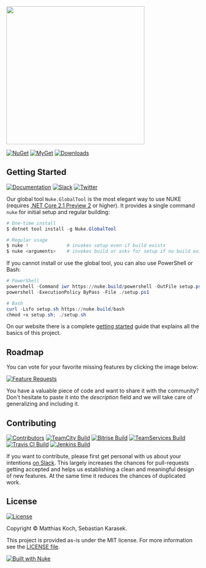 <img src="https://github.com/nuke-build/presentation/raw/master/images/logo2.png" width="360" />

[![NuGet](https://img.shields.io/nuget/v/Nuke.Common.svg?label=nuget&colorB=0A7BBB&style=flat-square&logo=data%3Aimage%2Fpng%3Bbase64%2CiVBORw0KGgoAAAANSUhEUgAAADIAAAAyCAYAAAAeP4ixAAABfWlDQ1BJQ0MgUHJvZmlsZQAAKM%2BlkLFLw0AYxV9bi1IrBRVxcMhQHKQFqYuj1qEgpZRawapLkyatkLQhSRFxdHDt0EXFxSr%2BB7qJ%2F4AgCOokiM4OCiJIie%2BaQkF0EL9w9%2F14d%2B9y9wB%2FQ1cMu28aMKqOlUslpZXCqtT%2FCD%2FGMIwQgkXFNuez2TR%2Brfdb%2BES%2FiYuz8LcaLKm2AvgGyLOKaTnkOXJm0zEFN8ijSqVYIh%2BTYxYvSL4Wuuzxs%2BCyxx%2BCrXxugW8Lk6WyxzHBssfiLZJSsQyyTo4ael3p3ke8JKxWl5fYJzrDRg4pJCFBRh0b0OEgzl5lZj%2F7Eh1fBjV6FM4mtmDRUUaF3hjVOk9V2TXqKj%2BdO1gi%2B%2B%2BZ2tpMwvtDeBEIPrnu2xTQfwC0d13388h12y0gcA9cNnv%2BWpNxvlBv9LToIRDZAc4uepp8Apwz4%2FEHs2gVO1KAw69pwOspMFQARph1aO2%2F617e3XW07oD8NpC%2BAvb2gUnuj6x%2FAbvNdIz349ECAAAACXBIWXMAAB2HAAAdhwGP5fFlAAAAGXRFWHRTb2Z0d2FyZQBwYWludC5uZXQgNC4wLjEwrQoKwAAABeBJREFUaEPdmV1oHFUUx5ukTWo%2FYkuVmtaXFqVoK8UHwVo%2FEBURlFJ88U3FUmmriCgiiFSkiuKDggo%2B6ENRqraCWvwA7Ye0IMVGTHHbajQEI2matrKb3Wzm487M%2Bjszxy2bbpKZ3dnu1j8Mc%2BfOuf9zzr3nnrn3zqz%2FLQ4ePDi7VCp16OOlB4xf7Dj%2Bq8Z4fcaYXx3ff5O6q%2FT1pYGsZa3wff%2BI7wc%2BxocIgoAq%2Fxj3FSrW2sDmTuP7b2OwiVw4D%2Bo8rh0U56p466JQCJbS84ci0y%2BE5%2FkHxsfHe1S8dUGPL%2BM6onZfAI%2BQKxaLV6t46wJbF%2BDIp1xBZPp5SB1ht5Pi5Sre2rBtcx%2FhNRSZfx7UDZPB7qbYpqKtjd7e3jl0%2FjrHdb%2FDeDKvz0D4h3HiHpyYo2KXBqTXM5lM5%2Bjo6ALKcnUmHQnk5WM6j07pzufzVxaDYDnlpNeysbGxJdwXDg0NXQbfxfs4o2yRjB7KdzCSB8h0IzKq1CcGHGRKT6JiwHXdva7nPcX9Jl417hMA%2BWzm10aUf4Pis2JE2oCTxOkPGuPvorxWVacHdHTSc8%2Bi5AwK0vdgElDhc51gdG7hMZ3kA9Ecx%2FEew4liqOUigrAdyE%2B4t1KszxkhoFeebIYT%2F0FCDRvWq0m1gUl9J0SnlDMEz77rep87jvMww%2F%2BA7YYh1yvhoCKpg7A%2Bms%2BXrlCzkmFwsDTXcb09GFmeE5TPFW17A0Z38djO1SZ7Gp5lDfcR95qy10yAewLuTWpaMkgahGBQucpOUGxXkQpQP08cD4UbAPR%2FgTNLVF080K7dstwtNPYimpBoJ0TdKlIV4%2BNBDxM0p01SBXn5FOF8o6qKh%2F7%2B%2Fi7XmPeVQ9Ih3yrvGYozZg8Ufh%2B1ShfY4NvGPEixakRUxTBhwgjsiyhCEgdHntDX02LCchsWXtjwPLf460EMn288ry9qHvUGeJnibBWpCt63EVrHwkYNAF%2F8t%2Fr7gy5VNzPOng0WYtCf2j4EIXOIheG0m66CMXdJGGqT1AH3e1zxHUF4ISNQ4QhrBo%2BJ8jTFqivUQpSCT0bSjUEqjggkvnDoDbLHavlAIdfN1WMZcy%2Fx%2BzPlhq7DoE%2FHEYEYC%2F4m1Pbj1F48%2B5HqhqTcyUBveo40Ey3jCJxydpYlkfxGKH7NqO4lO2aoP0e9pWJToiUcET7S5%2BvydeaxnMYpt43mctfg2DYc%2B4lwnXK91lRH4JLrS93CTrkn5127HQTXsl77DN1VV9JNdYRk8AujsIZirM1RLpdbjO4DUetKNM0ReCz2LluUNjbkRAb9I0pTRtMcgSPzFz2stLFB03bPC17AjohI0TRHLMd5TSkTw3WD25n8WaUK0TRHTBBsUMrEkHlFBvtDqUIkdoQ2C4zxjkfNa4cbBOuUMjHIYKsYkRNKFYLOfSepI7IfmfI%2FSlywNd6olImBwauxoWJE%2BA69xC3%2BfgThuRDtClvXAcsydcwR9zY%2BknmlCsGce4Rb%2FPNhESZtPoczda1mMeT4yMjIfKWNDZq227Yru8EyCLMxEsDNKhIfeqZ1RnlqAv0wIaeUFOPvs0HOslZODisc%2BaFYnH5jVxVy3M9Gan89QyIj6vlBX6HgrFHaGUGTbqKh4gCDOjn8eJHitFvtKWFZcuYbFCK62iDOGI9tcjFYzuOUI8O7ttOnTy%2FFYDkULB9DCbBhGJpVKpocmUypk0n3ASQVxLWApfswa%2Fittm1fl81mF1HVIaeUcj7A%2Bn2lbcwGZA6jq2LByHOBdc7jalLtkEUcZO%2Bm4QwcfCODk%2FT4t9w%2FZh5%2BQvkrWVgyByZUrAzeZenIbRTT%2BZMlv9Zs1%2F1QDIlUNB44kSfMNg%2Bm%2FfdKQsAx%2FisoGMGhhh35wG8xOgMsUR7avXt34%2F4p%2FlMo3CAZBIX7CIkh7nWNEp0SGs%2F9d%2BbInqLlbpUzZFXXWKC%2Fgyy0jF5biwF3MFE34twm6jcnuRzPe5TJfz9rsvXwXJ8rlRZTX9%2FfqXqwfft2%2BVfSUeOV0PBZs%2F4F1CRqhBU78vgAAAAASUVORK5CYII%3D)](https://www.nuget.org/packages/Nuke.Common/)
[![MyGet](https://img.shields.io/myget/nukebuild/vpre/Nuke.Common.svg?label=myget&style=flat-square&logo=data%3Aimage%2Fpng%3Bbase64%2CiVBORw0KGgoAAAANSUhEUgAAADIAAAAyCAYAAAAeP4ixAAABfWlDQ1BJQ0MgUHJvZmlsZQAAKM%2BlkLFLw0AYxV9bi1IrBRVxcMhQHKQFqYuj1qEgpZRawapLkyatkLQhSRFxdHDt0EXFxSr%2BB7qJ%2F4AgCOokiM4OCiJIie%2BaQkF0EL9w9%2F14d%2B9y9wB%2FQ1cMu28aMKqOlUslpZXCqtT%2FCD%2FGMIwQgkXFNuez2TR%2Brfdb%2BES%2FiYuz8LcaLKm2AvgGyLOKaTnkOXJm0zEFN8ijSqVYIh%2BTYxYvSL4Wuuzxs%2BCyxx%2BCrXxugW8Lk6WyxzHBssfiLZJSsQyyTo4ael3p3ke8JKxWl5fYJzrDRg4pJCFBRh0b0OEgzl5lZj%2F7Eh1fBjV6FM4mtmDRUUaF3hjVOk9V2TXqKj%2BdO1gi%2B%2B%2BZ2tpMwvtDeBEIPrnu2xTQfwC0d13388h12y0gcA9cNnv%2BWpNxvlBv9LToIRDZAc4uepp8Apwz4%2FEHs2gVO1KAw69pwOspMFQARph1aO2%2F617e3XW07oD8NpC%2BAvb2gUnuj6x%2FAbvNdIz349ECAAAACXBIWXMAAB2HAAAdhwGP5fFlAAAAGXRFWHRTb2Z0d2FyZQBwYWludC5uZXQgNC4wLjEwrQoKwAAABeBJREFUaEPdmV1oHFUUx5ukTWo%2FYkuVmtaXFqVoK8UHwVo%2FEBURlFJ88U3FUmmriCgiiFSkiuKDggo%2B6ENRqraCWvwA7Ye0IMVGTHHbajQEI2matrKb3Wzm487M%2Bjszxy2bbpKZ3dnu1j8Mc%2BfOuf9zzr3nnrn3zqz%2FLQ4ePDi7VCp16OOlB4xf7Dj%2Bq8Z4fcaYXx3ff5O6q%2FT1pYGsZa3wff%2BI7wc%2BxocIgoAq%2Fxj3FSrW2sDmTuP7b2OwiVw4D%2Bo8rh0U56p466JQCJbS84ci0y%2BE5%2FkHxsfHe1S8dUGPL%2BM6onZfAI%2BQKxaLV6t46wJbF%2BDIp1xBZPp5SB1ht5Pi5Sre2rBtcx%2FhNRSZfx7UDZPB7qbYpqKtjd7e3jl0%2FjrHdb%2FDeDKvz0D4h3HiHpyYo2KXBqTXM5lM5%2Bjo6ALKcnUmHQnk5WM6j07pzufzVxaDYDnlpNeysbGxJdwXDg0NXQbfxfs4o2yRjB7KdzCSB8h0IzKq1CcGHGRKT6JiwHXdva7nPcX9Jl417hMA%2BWzm10aUf4Pis2JE2oCTxOkPGuPvorxWVacHdHTSc8%2Bi5AwK0vdgElDhc51gdG7hMZ3kA9Ecx%2FEew4liqOUigrAdyE%2B4t1KszxkhoFeebIYT%2F0FCDRvWq0m1gUl9J0SnlDMEz77rep87jvMww%2F%2BA7YYh1yvhoCKpg7A%2Bms%2BXrlCzkmFwsDTXcb09GFmeE5TPFW17A0Z38djO1SZ7Gp5lDfcR95qy10yAewLuTWpaMkgahGBQucpOUGxXkQpQP08cD4UbAPR%2FgTNLVF080K7dstwtNPYimpBoJ0TdKlIV4%2BNBDxM0p01SBXn5FOF8o6qKh%2F7%2B%2Fi7XmPeVQ9Ih3yrvGYozZg8Ufh%2B1ShfY4NvGPEixakRUxTBhwgjsiyhCEgdHntDX02LCchsWXtjwPLf460EMn288ry9qHvUGeJnibBWpCt63EVrHwkYNAF%2F8t%2Fr7gy5VNzPOng0WYtCf2j4EIXOIheG0m66CMXdJGGqT1AH3e1zxHUF4ISNQ4QhrBo%2BJ8jTFqivUQpSCT0bSjUEqjggkvnDoDbLHavlAIdfN1WMZcy%2Fx%2BzPlhq7DoE%2FHEYEYC%2F4m1Pbj1F48%2B5HqhqTcyUBveo40Ey3jCJxydpYlkfxGKH7NqO4lO2aoP0e9pWJToiUcET7S5%2BvydeaxnMYpt43mctfg2DYc%2B4lwnXK91lRH4JLrS93CTrkn5127HQTXsl77DN1VV9JNdYRk8AujsIZirM1RLpdbjO4DUetKNM0ReCz2LluUNjbkRAb9I0pTRtMcgSPzFz2stLFB03bPC17AjohI0TRHLMd5TSkTw3WD25n8WaUK0TRHTBBsUMrEkHlFBvtDqUIkdoQ2C4zxjkfNa4cbBOuUMjHIYKsYkRNKFYLOfSepI7IfmfI%2FSlywNd6olImBwauxoWJE%2BA69xC3%2BfgThuRDtClvXAcsydcwR9zY%2BknmlCsGce4Rb%2FPNhESZtPoczda1mMeT4yMjIfKWNDZq227Yru8EyCLMxEsDNKhIfeqZ1RnlqAv0wIaeUFOPvs0HOslZODisc%2BaFYnH5jVxVy3M9Gan89QyIj6vlBX6HgrFHaGUGTbqKh4gCDOjn8eJHitFvtKWFZcuYbFCK62iDOGI9tcjFYzuOUI8O7ttOnTy%2FFYDkULB9DCbBhGJpVKpocmUypk0n3ASQVxLWApfswa%2Fittm1fl81mF1HVIaeUcj7A%2Bn2lbcwGZA6jq2LByHOBdc7jalLtkEUcZO%2Bm4QwcfCODk%2FT4t9w%2FZh5%2BQvkrWVgyByZUrAzeZenIbRTT%2BZMlv9Zs1%2F1QDIlUNB44kSfMNg%2Bm%2FfdKQsAx%2FisoGMGhhh35wG8xOgMsUR7avXt34%2F4p%2FlMo3CAZBIX7CIkh7nWNEp0SGs%2F9d%2BbInqLlbpUzZFXXWKC%2Fgyy0jF5biwF3MFE34twm6jcnuRzPe5TJfz9rsvXwXJ8rlRZTX9%2FfqXqwfft2%2BVfSUeOV0PBZs%2F4F1CRqhBU78vgAAAAASUVORK5CYII%3D)](https://www.myget.org/feed/nukebuild/package/nuget/Nuke.Common)
[![Downloads](https://img.shields.io/nuget/dt/Nuke.Common.svg?label=downloads&style=flat-square&logo=data%3Aimage%2Fpng%3Bbase64%2CiVBORw0KGgoAAAANSUhEUgAAAEAAAABACAYAAACqaXHeAAAAAXNSR0IArs4c6QAAAARnQU1BAACxjwv8YQUAAAAJcEhZcwAAHYcAAB2HAY%2Fl8WUAAAAZdEVYdFNvZnR3YXJlAHBhaW50Lm5ldCA0LjAuMTnU1rJkAAABrUlEQVR4XuXQQW7DMAxE0Rw1R%2BtN3XAjBOpPaptfsgkN8DazIDB8bNu2NCxXguVKsFwJlrJs6KYGS1k2dFODpSwbuqnBUpYN3dRgKcuGbmqwlGVDNzVYyrKhmxosZdnQTQ2WsmzopgZLWTZ0U4OlLBu6qcFSlg3d1GApy4ZuarCUZUM3NVjKsqGbGixl2dBNDZaybOimBktZNnRTg6UsG7qpwVKWDd3UYPnB86VKfl5owx9YflHhCbvHByz%2FcecnHBofsNzhjk84PD5gudOdnnBqfMDygDs84fT4gOVBVz4hNT5gecIVT0iPD1ieNPMJyviAZcKMJ2jjA5ZJI5%2Bgjg9YCkY8QR8fsJSYTxgyPmApMp4wbHzAUpZ5wtDxAcsBzjxh%2BPiA5SBHnjBlfMByoD1PmDY%2BYDnYtydMHR%2BwnICeMH18wHKS9ydcMj5gOVE84bLxAcuVYLkSLDvVQ5saLDvVQ5saLDvVQ5saLDvVQ5saLDvVQ5saLDvVQ5saLDvVQ5saLDvVQ5saLDvVQ5saLDvVQ5saLDvVQ5saLDvVQ5saLFeC5UqwXAmW69gev7WIMc4gs9idAAAAAElFTkSuQmCC)](https://www.nuget.org/packages/Nuke.Common/)
<!--[![Commits](https://img.shields.io/github/commits-since/nuke-build/nuke/latest.svg?label=unpublished%20commits&colorB=DFB317&style=flat-square&logo=data%3Aimage%2Fpng%3Bbase64%2CiVBORw0KGgoAAAANSUhEUgAAAEAAAABACAYAAACqaXHeAAAAAXNSR0IArs4c6QAAAARnQU1BAACxjwv8YQUAAAAJcEhZcwAAHYcAAB2HAY%2Fl8WUAAAAZdEVYdFNvZnR3YXJlAHBhaW50Lm5ldCA0LjAuMTnU1rJkAAACgUlEQVR4Xt2bgXGcMBBFXYJLcAkuwSWkBJeQTuIO4g6SDuIOkg7sDuIOzvs8pxtOfEAIkHb9Z94N%2FOEWfwE6dgw3p9MpIj%2BM%2FwZ6Nf4YeHeG2n4SaTrnpzEnBuObob47QpqOWQo%2F1C%2Fj1lB1LkjTKWvCJ3GZzJ4N0nRITfihHg1VN8QAbA2fRJ1R%2FZHhjKXwzwZHt1SjM%2BFqxRkl4dO2awbhak64LDhjTfhE6SAwMV5%2BHfIiHqgJnygdBH4iP7%2BTF%2BjNlvCw%2BlJQRXrRMjzijtHNALQOn3SnirWmV3j0pAq2pGd49KKKtqJ3ePSqCrfAQ%2FhPqeJH4ya86V3t4Eg8hUePaidH4S680ew%2BwGV4yHd0BG7Dw3BHR%2BA6PFyt7Iz78DAydiJEeJDmRsKEB2luIFR4kGYl4cKDNCsIGR6kuZKw4UGaKwgdHqRZSPjwIM0CvhtzChEepLnA0h8fJjxIc4YvFR6kOcGXCw%2FSFNwbcwoZHqQpeDKmFDY8SFPAk1hKocODNDMeDKXw4UGaGQRV4kZIbQ8hwoM0M9IDiUpqEMKEB2kO4H%2FoSxoOQqjwIM0Bv40SMQjhwoM0z%2FAcTS81CQ%2FSPLP3ES1Vs%2FAgzTM8QtJaTcODNA0eO2%2Bt5uFBmsZSv7%2B3uoQHaRp%2FjVbqFh6UudT57amu4UGZc53fnuoeHpQ51fntKRfhITemOr895SY85MZU57dVbwaXFvNLvs%2Bu5MZc57dW7wYDylmV78cNw5WSzq9ENFCzLyp5YrhS2vkpvRhc24uvqXkjLdR0fv8M7hhXv63pibTA0SuR28mslrQw1%2FmFmMxq4WOq8ws1mdXCx7DzCzuZ1cIHp3f4yayO080HB9x8qBBTYIgAAAAASUVORK5CYII%3D)](https://www.nuget.org/packages/Nuke.Common/)-->

## Getting Started

[![Documentation](https://img.shields.io/badge/docs-master-brightgreen.svg?style=flat-square&logo=data%3Aimage%2Fpng%3Bbase64%2CiVBORw0KGgoAAAANSUhEUgAAAGoAAABsCAYAAACCeCeKAAAAAXNSR0IArs4c6QAAAARnQU1BAACxjwv8YQUAAAAJcEhZcwAADsMAAA7DAcdvqGQAAAAZdEVYdFNvZnR3YXJlAHBhaW50Lm5ldCA0LjAuMTZEaa%2F1AAAEQ0lEQVR4Xu2OAWrkQBAD7%2F%2FPywvyk9ztQUx7VrHV0thWYAqKgLZ64j9fX1%2FLXyAcl3nCcZknHJd5wnGZJxyXecJxmSccl3nCcZknHJd5wnGZJxyLM7nqXYX6Lb9COBZnctW7LvW7YoXj4CyueHM29RujhCNwBrPfu5L6rRHC8UCHWe%2FcSf3mR4XjiSoz3niC%2Bt2PCUfSLs5tAvX7bxeODTuodyP1nSOvAP2fW4Rjww4z7mbogt68XDg2ZXFvrlDl7a2Pj49%2Ff973WcKxKUv3pvZXq3D0DvrNEo5NWbo3tb9DhaN30G%2BycBRkcPo77XJ0P%2F4mC0dBBqe%2F2y5H9%2BNvknAUZHD6J%2Bxwdjv%2B3haOggxO%2F5Qdzm7H31vCUZDB6Z%2BUhbkbG1o4CjI4%2FdOyMHdjQwlHQQanf9oOzF1tKOEoyOD0CbKwd2N3KBwFGZw%2BRYbOzdj%2BKBwFGZw%2BRRb2pnaHwlGQwemTZOj0tf1ROAoyOH2SDJ2bsYXCUZDB6dNk6PS1hcJRkMHp02To9LWFwlGQwenTZHD6N%2BEoyOD0iZ7h9jvhKMjg9IkydPravglHQQanT5TB6XfCUZDB6RNlcPqdcBRkcPpEGZx%2BJxwFGZw%2BUQan3wlHQQanT5TB6XfCUZDB6RNl6dzUdiccBRmcPlGWzk1td8JRkMHpE2Xp3NR2JxwFGZw%2BUZbOTW13wlGQwekTZene1H4TjoIMTp8oS%2Fem9ptwFGRw%2BkRZuje134SjIIPTJ8rSvan9JhwFGZw%2BUZbuTe034SjI4PSJsnRvar8JR0EGp0%2BUpXtT%2B004CjI4faIs3Zvab8JRkMHpE2Xo3oz9JhwFGZw%2BUYbuzdhvwlGQwekTZXD6nXAUZHD6RBmcficcBRmcPlEGp98JR0EGp0%2BUwel3wlGQwekTZej0tX0TjoIMTp%2FoGW6%2FE46CDE6f6BlqC4WjIIPTp8nQ6WsLhaMgg9OneUanH1soHAUZnD5Jhs7N2ELhKMjg9EkysH3tDoWjIIPTp8jQuRnbH4WjIIPTp8jA3ozdoXAUZHD6BBnYm7E7FY6CDE6fIAN7M3anwlGQwemfloG9Q92pcBRkcPonZWHuxoYWjoIMTv%2BULMwtamjhKMjg9E%2FIwtyipiUcBRm6%2FYt6c6cszC1q2sJRkKHbv6g3d8mCbl9W0O%2BScBRk6PYv6s0dsqDblxX0uywcm7K4N1faAd2%2FrKDfLeHYlEW5eVHvZtsFvfHtC7RPEY5NWZSbb%2Bqtqwp667%2Bfn5%2F%2F%2FuDfZgnHhh3UuwTqtz8iHEm7OLdPUr%2F7MeFIqODeP0H95keF44EOs965g%2FqtEcIROIPZ711F%2Fc4Y4Tg4iyvenEX9tkjhWJzJVe861G%2BKFo5FBnTnehXof%2F0K4bjME47LPOG4zBOOyzzhuMwTjss84bjME47LPOG4zBOOyzzhuMwTjss84bjME47LPOG4zBOOyzS%2F%2FvwFjF3BUCE0pDMAAAAASUVORK5CYII%3D)](http://nuke.build)
[![Slack](https://img.shields.io/badge/slack-nukebuildnet-red.svg?style=flat-square&colorB=F5015F&logo=%20data%3Aimage%2Fpng%3Bbase64%2CiVBORw0KGgoAAAANSUhEUgAAACgAAAAoCAYAAACM%2FrhtAAAAAXNSR0IArs4c6QAAAARnQU1BAACxjwv8YQUAAAAJcEhZcwAADsMAAA7DAcdvqGQAAAAZdEVYdFNvZnR3YXJlAHBhaW50Lm5ldCA0LjAuMjHxIGmVAAAD0ElEQVRYR8WYaYhNYRzGx5JlKKJM2eODZVJElqRRQrJElkyKxAeNMqQYW5IPZkpk%2FaBkLI1IkkiTQpTJiJQaEVlCJDGWJoMZv%2Fe8z1wd7zlzzrn36v7q6dzz%2Fz%2FP%2F32ne%2Bbcc29etmlubp6MbjQ1NX1At9FUtXIPmxmLGtlgCs5%2Fogmy5BY2UqV9%2BaB%2BTpbcwkZuak8%2BqH%2Fl0Em27MLwwWgpmh21CJ6D3o4CoDdTtuzB0C3ot9YwizxBA9R2oDdNVgd6R2TzoNQVLURlyrVRKx6ExhFyoH5JFgd6HVG9rD6ov%2BWQz3EeOoO%2B246F8%2BMaEw8C25X1Qb0R9ZDNgd5pWR3o%2BTb1L%2FSna0w0%2BMtszIVBy2RzoFcsW2LIVmhMNPhH25gLg87LloJyO%2BpFHCs9UxqQ36Fx0eBvQ%2BCVjfqh%2Fg115qXxjEd70RvbTQ%2Fyv9AILR8PAgeUd6B3Dj3XaUYwpx6FXjahEJqiGVmH2Q3oAipGXbRkMggWop%2BamTWYuY5DNy2TDIIDGbAB3fOm%2FQeYvVzLxYfQTFSDmjQnbRjxG4X%2BgfQuaNl4EDCby2hjJg%2B1aD3qR8n8h7%2BwXT%2FUvbuAlo8G821lE0O2Dm3i5SCNS0F9n3W50JsjWzT4P9tYclhoq8Y40Au9C9A7Kpvx9UZr0BV0GS1Sy0KhRrnEkL2rMQ60O9D%2FZJ1%2BqL9Dq3hpvh6knphaoLZeY7wNmmswyPQS7UZjUOBlYHKor0Y50DslayLIfUF%2Fr1NOZqDr6CHajybiSz2jcb7BRl3orZbNgd4S2dJhpMZEw0JDFHKgd1U2D847o%2Fm0znJs9RErDHLmnSnQyHgQqFPeB3XzjFiAZqGT6ItaacOMKi0bH0K7lHeg90MvM8LMQcdQ8s9nQoFfAzKFueYdqEYrUOjTeijMaEvQPPeF3ngzgbmFWio%2B5MxH1SiO5Ryz8twXBvNXatl4kBlK6L6NZwZzzH%2FjLbRTJQd6F7V0NPjbE3hso%2BmhTZkfjtaiPppr3pFn1uGHurkV5XsbiAKzuUGnDflDHPprnA96e6wrkLmytQ5DpiuQLuUa5UDP%2FDQXCOselq11MPZEDcoFQv8B8v3M1gL1RxrlQNtcPh%2Bt06FStmgYUop8D7Ccms%2FobWiIPNVqBTHUGxQAOXMJOFBfLEs8CExCFWgjGq5yCmolmh1EmWwO9LqTvWNtFs5PcEj241EUDO2LAr8mUK6RLRAs5q1egMyXsyKVsw%2FDa%2B2W%2FFBvkCW3sJHN2pMP6k9lyS1spBd6r32loFYiS%2B5hM8PQNWR%2B%2FHmNStXKAnl5fwAgRCOjsreHTAAAAABJRU5ErkJggg%3D%3D)](https://publicslack.com/slacks/nukebuildnet/invites/new)
[![Twitter](https://img.shields.io/badge/twitter-%40nukebuildnet-blue.svg?style=flat-square&logo=data%3Aimage%2Fpng%3Bbase64%2CiVBORw0KGgoAAAANSUhEUgAAAFAAAABQCAYAAACOEfKtAAAAAXNSR0IArs4c6QAAAARnQU1BAACxjwv8YQUAAAAJcEhZcwAAHYcAAB2HAY%2Fl8WUAAAAZdEVYdFNvZnR3YXJlAHBhaW50Lm5ldCA0LjAuMTZEaa%2F1AAAGlUlEQVR4Xu2ce4gVVRzHV9NdLXddUQzLUAoMLN2lh1FUmNgflYUPsAcFC0UJW1T0h%2BUDoowwEoMeUkRamQamCVmBaRpRRERGmPZPYBalpKVlYj52%2B3zv%2BXld995dZ%2B7O3DNzZz7w5cydOef3ODp7Zs6cmbqcnJycnJycnBzvdHZ2nt3R0XEJuhHNQDPRNPZfSzlOx61qzknolAHWYSvZPkB5grIE9h%2BnOIBWoKnoLDMRGtr2s830oiTQdDpmB2UoaCO2szndzAWCNo3oMdrpH6HnTqTScNtMJMR3HlqPOtQhfQETH6BRZroEqvRHY6mzCO1DJ9AUO1wKleup8CO6y3YlCuKahH5R8lGBvZ%2FRFeaiAL%2BHo9vRZnTUqqruZor%2BVq0UKtxhFY%2Bgu213IiCeG9A%2Fii9qsHuQ4nHKuUid9rc7cgr2HaFotXDKQ6WNrnqhwVF0jx3yCnFMRErSG%2Fh%2FysIpD3WGqdNcdQe%2Fj1G0WRUvEEMT2uki8gP%2B11L0fOoKKkwu1O4GjfWH80E2ezcQA%2Fjsh%2B%2FnCoF4Av8bUIOFVBhY%2BD0K3Wy7HOyY45qUwjF14iI2B1j1qoDPceiwi6K6WM5vowZ%2BDqS8CN2HNqFDaIaF6WDH065peTguVrM5xJrEDv6WOe%2FVB9%2BfoHY2V1DuQl1H48UW4inYucSO9wr1tqGLrVls4KMRd7p7SBTE9R5F6ZnIgcWuypmhrob5NhTbbQ0%2BZhacJQhi2kIxyEI8HQ7Od9WCQX2xjs2xZiJSsP2S85QMiOcLiqEWXilUuNNVDQftDqIn2OzZeAVgc5Pz4B%2FFgpostPJQr5VKFd9f0vRXivtRJIMM9kJPFEQNMWgkfgMVL2N6hPoaqve7ppWDDd1bPsTmMDNdEdjQP4g38K%2FOe5jN4Ne%2FNHjdNY8Ezc%2B9iFrYDjXYUF8Xq78XrHgC%2F4fRSAspGDTQbEefp4m6InvwHZqHJrKr%2FCjWDepGOusSFvzrSiPcWUQD3ToVJxSiBts6LXSKv8PPNspLKZtRyQwx%2B75B3iC2%2FajRwgkOjS5DmrqJHfxoCl6n%2Bk70PnoWtSM9z%2FjM1fID%2FvdQBDpbSqDhkwUrGYYO1J%2BQyu79adyAPnSmsgn567lJ8MGPylNpVLxY5PdQtBVlEvriU%2BuKYNBgC9qDnkdXoSbsDKFcjSIdmdMAKb9pXRMMGqyytmqs0VKj0FdoOdpthzIDOS%2B0rgkGDXqdD8wgoZ4bqwNnW8PMQ18cQ%2BHmPGlwvhqajUxDP%2ByjCH8NSMP1zkS2oR82WpeEg4bXoMyNuN2hC%2BZZl4SHxh%2BbnSxzuXVHeOjAFvSfGcoc5K55yIqXv52ckXkGZfJUJu1XrCsqBztapbXGmcwO%2Bk8Dk6wb%2Bgb2tGRWz0AzA%2FlqDU50S1gwpuckS1DZpbO1BnkusNSjBcNatO31GUXckJ%2Bm8EdYytGDcS1%2Fm4%2B0TqTmBhhSWmmpRgu261FxYhFH56DbkNYp18SpTR5akTveUowObOuSRk%2Flv0daVKSnazvQbvSvc59%2ByEWDZTzrfDA%2B17mpTchP%2F%2FsmWLrRg49mHPR5xUJSIbfllmp84OQR81dTkJcWRo22NOMDX4NwpOVdNQP5iHZLMX5wNgbVzLUgueilmconDSoBp1q1oNnaVEMOf6AxllZ1wfEEtMtiSR3ErucdsywdPxDASLQGpepCmnjFUjZjW9sdGILQGr5b0LcoFR1JnBso6i2FZEBAmrG5Dr2FtHQtkZ1JXNsomi3sZEKAmojVaD0bLUWnvXvnC%2BLQ8rlwq019QsyTCfgnF75fFAe6wEJLNsQ7gmBfRvpGgXeIY3sqOo8g9T0BrSzda7F7h1g%2BR8k%2BbQnwXPQo8vpKQleIRWgNdjI%2Fc6LAkBZjatQ9pKCTAvHo1QS9o1L1d5t7hGA0I623mHSKrkWxfLegrxCXRtorLezqgMOrkV6GWWZ6FenVpnfRR0iz0ImeeSY%2BTYi%2BwGbV3mMuglNN2V%2BPtBI1VQ%2BKCFcj%2FVbKFkvHHwSiTyhNQ1%2BjRHek4gPdPt7Ez%2BpOR50JBURgU5C%2BnZKoWzLFg75Et%2FKzqt9uCA0B6tTWtNVryPf3Wv5CegmyFfmfRQkLwQ9GevVqFdqLYr3LwL7m635DukyahQZbKOmHZPQJEF3S6OJZlzS6z9SDmYr%2BbtLsOPoT%2FYD0DzQHjefQQHNZ25Covm6mty0vJHF9x%2B8BtJDfeteurDi%2BAN3LtiYcRiO90JO%2BUzMnJycnJycnJ63U1f0Pn1ZeoSwSgjAAAAAASUVORK5CYII%3D)](https://twitter.com/nukebuildnet)
<!--[![Avoid StackOverflow](https://img.shields.io/badge/avoid-stackoverflow-orange.svg?style=flat-square&logo=data%3Aimage%2Fpng%3Bbase64%2CiVBORw0KGgoAAAANSUhEUgAAAEAAAABACAYAAACqaXHeAAAAAXNSR0IArs4c6QAAAARnQU1BAACxjwv8YQUAAAAJcEhZcwAAHYcAAB2HAY%2Fl8WUAAAAZdEVYdFNvZnR3YXJlAHBhaW50Lm5ldCA0LjAuMTZEaa%2F1AAAEhklEQVR4XuWb7XHVMBBFUwIlUAIdQAekA%2BgAOiAdQAekA9IBdAAdQAfQQdjjeX4j%2B93dlSXZkOTOnB9Za%2FVhyau1nnN1f3%2B%2FN8%2BM18YH44vx1fhprIWNa5ShLD74qjqHIY0DeGF8NL4bvaIO6qJO1VYX0tgIs%2FXOULM7StRNG8NWhjRuhM6wZH8bR4m2aLP7RkjjBt4YRw58LdqmD6pvVUhjBc8NAtb%2FIvpCn1RfQ6Qx4drYOus%2FjE%2FGe%2BOVoTqLjWuUuTV%2BGVtEn%2Bjbut4QaQwgGteKQTOYppk5gS91UFet6KOqSyKNDp%2BNGt0ZzKSqowfqpO4a0VdVxwXSKCA5yfTN2GWvXsGNqFkR9Fn5L5DGFdnM%2FzFYpsp3T2gzU7oSpLGAwBWJmThi1j1oO1sNjEH5TkjjCSJqJBpuSUQyKZ8I%2BpDdBHd3kEaD6BttdWxTrVlYJuWTQV%2BIQZ4Yi9yNLgwnoiSndeZnMimfGrKVwJgu%2FC4MxlvDU%2B%2FgIZPyqYW%2BRQkUY1v4LP4wqMBb%2BkT7EQEvk%2FLZAn30xNgWE1g6wo3hadRWl0n5bCXaIhnjuWzpFM0%2BAaYs20Mm5dOCFw8Wq6B0iO7ayL0%2Bk%2FJpgYzR03k1lw7eSQ75d1mul0zKpxVva2SsU5m5YBQ4Rr%2FYZFI%2BrUSrYFrVc0Ev5eU5KiscQSbl04MXC6YUeS7knd6OivwlmZRPD15sY8zTDSAieuo5zPDIpHx6YAyenlHAe%2BnZY%2FlDJuXTi5cdXnPRS37C18gOMimfXnh5U7rhonfMtMfzD5mUTy9eHLjjordXjt7%2BZjIpn1687fAbF70EaI8ACJmUTy9eIPzORU%2FrSkaRSfmMQMq9YFpXMIpMymcEUu4F07qCUWRSPiOQci%2BY1hWMIpPyGYEUF7wk4SkEwV9cfPLb4NGJ0L%2FAS4RuueilwqSP64oeKmEq7L0MnU9NHgFesje9DB39Onw0XgBE0%2BsweKcmjyEOeM%2F%2F9Lo%2FF%2FKOxKZTkweOd9q1OBI78lD0SLztDy0ORcFLiEYfix%2BJ9yMvY53KlIW9ZwWNXAWZlE8L0eyfY1vpwG7AD6BKI2NBJuXTgvfsM0b50xg86R9HIVoFaMRvhJmUzxaigL6YfSgdZ6IPJFhWiwoayKR8aqFvXtaH0g8kZqLvbXpvQiblUwN98p57JH%2FivzCcIH2MHgW2l9abkEn5ZNCX6LsmxiLT%2BgtDQfaZXOtKyKR8IrKZR5s%2Fk5vxUuRZNDwiMLZC29Ezj8JfuKRxhfcuXYp%2FY1G%2Be0KbmdIzDWkU1HylzWo44r2BNrIlj6oOdKTRoWYlIILRHjeCOqNAV6pq8CCNAVlMKMUssUx7DlXwpY6aGZ8VPvNrpDGBiBptkUoEKj5dZzAvDXVTsHGNMpTNgtta9MmN9h7SWAGdjZKlo0VfmlaaNG6A1HLrahgp2r5Ib7cgjRshEeEN68gbQVu02ZqNnpHGRugMr6HR19q9om7a6B74jDQOgAyNaOydNm8RdVDXLhmnNA6G2SI6s2RJqAhYapVg4xplKIvPsJnW3F%2F9BQrtEeu%2BMlmMAAAAAElFTkSuQmCC)](http://nuke.build)-->

Our global tool `Nuke.GlobalTool` is the most elegant way to use NUKE (requires [.NET Core 2.1 Preview 2](https://www.microsoft.com/net/download/dotnet-core/sdk-2.1.300-preview2) or higher). It provides a single command `nuke` for initial setup and regular building:

```powershell
# One-time install
$ dotnet tool install -g Nuke.GlobalTool

# Regular usage
$ nuke !              # invokes setup even if build exists
$ nuke <arguments>    # invokes build or asks for setup if no build exists
```

If you cannot install or use the global tool, you can also use PowerShell or Bash:

```powershell
# PowerShell
powershell -Command iwr https://nuke.build/powershell -OutFile setup.ps1
powershell -ExecutionPolicy ByPass -File ./setup.ps1

# Bash
curl -Lsfo setup.sh https://nuke.build/bash
chmod +x setup.sh; ./setup.sh
```

On our website there is a complete [getting started](https://www.nuke.build/getting-started.html) guide that explains all the basics of this project.

## Roadmap

You can vote for your favorite missing features by clicking the image below:

[![Feature Requests](http://feathub.com/nuke-build/nuke?format=svg)](http://feathub.com/nuke-build/nuke)

You have a valuable piece of code and want to share it with the community? Don't hesitate to paste it into the _description_ field and we will take care of generalizing and including it.

## Contributing

[![Contributors](https://img.shields.io/github/contributors/nuke-build/nuke.svg?style=flat-square&label=contributors&logo=data%3Aimage%2Fpng%3Bbase64%2CiVBORw0KGgoAAAANSUhEUgAAAFgAAABACAYAAACeELDCAAAAAXNSR0IArs4c6QAAAARnQU1BAACxjwv8YQUAAAAJcEhZcwAAHYcAAB2HAY%2Fl8WUAAAAZdEVYdFNvZnR3YXJlAHBhaW50Lm5ldCA0LjAuMTnU1rJkAAAEFUlEQVR4Xu2bjY3UMBCFrwRKoAQ6gA6gA64D6AA6gA6gA%2BgAOoAOjg6gg2XeSl7lfN%2FGdjweR9E%2B6ZNO7%2BIZjzc%2Fjr17dzqdtvLc%2BGD8MJL0tzz9j9rsmSH1oFnBO6MkHUNt98iwetAs8MWolY6lGHtiaD1ortDSmaTPBsXaA8PrQfMKb4ytUluKOZOQetC8woOxVWpLMWcSUg%2BawL3RK8Wg2DMIqwdN4JfRK8Wg2DMIqwfNjBeGlxSLcqzx1vhm5PNTefoftVkjtB40M94bXlIsykFogv%2FXKEnH6FiKQYTWg2bGV8NLikU5luis2HIJq03NFRJaD5oZPw0vKRblSHhcvqVBjqynaoBrLtNaKRblEBoYj1yKsTbIUfWcQTPDW5RDiynehV9boPEW5biAZoa3KIdmBN5STMrlLcpxAc0Mb%2BXxe15ZS6JXWm%2Fl8R%2BBZsboh0LPK2tJ9Eq7u4fcyGnNK2O0lGOZc3fTtI%2BGl%2FKJ%2BXdjtJRjmXNkPU9AM8NjbpqUP9mjtMw5sp4noAn8MXr121jGjLg9JOW3iRH1IGgCI5b3PC%2FVkpRrmXt3y5Wi51NX2zye59O8JHrae9eDoHkF7y2W2QPsXQ%2BC5gra8GvVtU1Cz1fjkq5t8XjWg6BZoGUeuTZPjBb1QXjVg6BZQc2idWmOGC3qQ8KjHgTNSjQHpJmAvOL80IjUP4P6sKS3HgTNjGfGS0PbMp8M7YeJtV0H3fPScWq3x4ecplnqW%2Brn2pqIak3HaQzUTmOiscnjPgJN47Whb714LcRQgbMH2Cu%2FxkhjpTHLczwaYH0a%2BmRGPN1p5Z8ux1FSrjz%2FqDo1hpczOyXTJTx62pRfTj3z0Fbltyj1ZaQ0luecSubx2lij6CKXmvXh3iuZ1322JJqgz1iuFC1z3x49KFmU9EHmhUZcPbQoE3VSnZNFKl82FB5Lh9dEizKRy6TnhJGiV82RZzGdvVG3h7OUMFr0VjRiTkxzX%2BUOlZJGi85iPeX1OuslxcpnDiL07JWUdIboq03yPAZZMSh%2B6L03Ke%2FEbDQ%2F7RlktaUH6TTQnIzOPm0otkpt6MydCpo7QPdPrR%2FUnM06RsfSPXc6aO4IDVpJuxzYBJqBaNqkdVX9TFWrUFr2S%2BuuomYBSscs2yiGYimmYk%2B9baA5iDSQGoAtPxHolXIqdxp46qM7aDqhs1PF6Hu6o5dCt0h9Ut%2FUx81bQiXQ7EQr%2ByO%2BUD1a6jPuSvSA5kY0%2F5xx6XtLNbjNpdHcgO5tR5NqolqbQLORyL21aNFeXhNoNhK2eD1BtEnQBJqNHF1UczVoNnJ0Uc3VoNnI0UU1V4NmI0cX1VwNmo0cXVRzNWg2cnRRzdWg2cjRRTVXg2YjRxfVXA2aN%2FxA84YfaN7wA80bXpzu%2FgPmTK3HK79ikgAAAABJRU5ErkJggg%3D%3D)](https://github.com/nuke-build/nuke/graphs/contributors)
[![TeamCity Build](https://img.shields.io/teamcity/codebetter/matkoch_Nuke_Default.svg?label=teamcity&style=flat-square&logo=data%3Aimage%2Fpng%3Bbase64%2CiVBORw0KGgoAAAANSUhEUgAAAEEAAAA%2FCAYAAAC%2F36X0AAAAAXNSR0IArs4c6QAAAARnQU1BAACxjwv8YQUAAAAJcEhZcwAADsMAAA7DAcdvqGQAAAAZdEVYdFNvZnR3YXJlAHBhaW50Lm5ldCA0LjAuMTCtCgrAAAAC%2B0lEQVR4Xu2aDZHCMBSETwISkIAEJCABCUjAARKQgAQkIAEJSMhl75KbtOzLC%2FDyhpuwMx%2B0e7RNtvmj3FcIYXio%2BR9YrVZhvV7%2Fgf35Z1r5ednv98EbFLwsSI3FYhG22204Ho%2Fher1GS9btdgvn8znsdruwXC5h0XOW5A13IYioSWHmoBKo%2BCtCIFrgecNdtRBw5w%2BHQ9y0E8KQWkbecJcUAvr25XKJm%2FZCV0G3ippcM2%2B4i4WAAFDQ3kqt7O%2B6ecNd8xC8AoBwnbJrvEUIKJBXANBms8FbrvtvCBg0WtD6KirCjmOUfRP7rcI10JxRkXKdkKdQLczamNBEmmpEpcrQYyVSoVShcrUZJYOZBZ9jYczHgsydUaNHCNriB0KFHl0RIoyyhaX1Bv0sNSWsQ2hpBc8EUIK7n7ox%2FTugpoR1COWdkpSuSY%2B3gpoSliGguWqqNWFLqClhGUKapqp6pRs8AjUlLENII70orR9bQk0JyxC08UCaznpATQnPEPA8IIoeaw01JTxDSNeix1pDTYlPCBHPEFqWyFZQU8IzBK81AqCmhGUI2hSZvlPQY62hpoRlCC2LJa9xgZoSliG0LJsfOd8rUFPCMgRwOp3iW13sIcijaC2KmhLWIfT%2BKo3WloOuhUlNCesQQOtDFe1uzkFw88eBUhB3Ro0eIbQMkFmYNrWf1rRfrVgQkx2NHiGAlrGhFK6DKRYVQpnwPQP7rT%2FazIOYFEajVwjou60VsFLZve4KVKNXCAB9mD0h7qH5anRSEI2eIQAE0TJQviK2HJ%2FsaPQOAcwflVsJrextZwcJFNiqe6BctVmFmhKeIQC0CoTx7KCJWSeVmZ4%2FQ00JFAonlej5dBh3ElMh%2BjTCLscOtBh4AFMl1h4oaxQ91xxqjgY1R4Oao0HN0aDmaFBzNKg5GtQcDWqOBjVHg5qjQc3RoOZoUHM0qDka1BwNao7Gzwt7StQb7ZckT%2FKGuzz%2FHUcjb7jrE0LUJ4SoTwhRbxcCG717846zw8CEr2%2Fmetn3QDyWVAAAAABJRU5ErkJggg%3D%3D)](https://teamcity.jetbrains.com/viewLog.html?buildTypeId=matkoch_Nuke_Default&buildId=lastFinished)
[![Bitrise Build](https://img.shields.io/bitrise/ffbfd67a7e3f1561/develop.svg?token=AsgY8yIy6MzdWs0cncU2Jg&style=flat-square&logo=data%3Aimage%2Fpng%3Bbase64%2CiVBORw0KGgoAAAANSUhEUgAAAEYAAABGCAYAAABxLuKEAAAAAXNSR0IArs4c6QAAAARnQU1BAACxjwv8YQUAAAAJcEhZcwAADsMAAA7DAcdvqGQAAAAZdEVYdFNvZnR3YXJlAHBhaW50Lm5ldCA0LjAuMTZEaa%2F1AAAD1ElEQVR4Xu2bO2gUURSG88bGQhSVBCFEUVHSaKGCBBuFgI02IiIIgoU2ki6NWohikYBCEAuxkBBUSBfEFCI%2BQBFLRRDSiBhfQTAkanT1O%2FeeHXY3e2CX3Sgzez74mXse987cfyez7iY2%2FQ9yudzbPxVC7wudln3cGAM3xqDUGOIZyalmNB0gbug7ZpWWmhh3x1Sk0Y1p1ZIYsyKmIm6MwtiNKeAYuV2qfZoLNLoxJm6MgRtj0GjGXGXPt0WMHwYHCiB3n0O%2BfkmnNR5s%2FldwBBjPaNpxYwzcGAM3xsCNMUiVMVzgNnT9HymnvogxPwryS61e3W7lMOmAXmtmYY%2F9ut3KcWMM3BiDUmOI59EZNJZSDaNXup0AcV2M%2BcChTcuphD2MxN1E3BjFjTFwYwzcGAM3xsCNMajJGPrb0R4m3QuzlYwaM4H6GDZrS3lo2oGm47RiyGfOmDzk76IubSuGwnH0W3sXQS2zxgjUZtEhbY2QOIySj%2F7loJxpYwTqC2hLvrkLvdNaArkpHQaIM2%2BMQM%2Bb0Mz4RExFKMgXRftR1e9K1Jvp60QHRcTyC%2FoWLS8JrN%2FBufbq%2BXpQ8gcCpdBT%2BvDtR2MaJpA7Ks2TGgeIB3WRqoyRGjpHX%2FKckjG6zHCtttUN1mxh7dPoWzgZ6PmeoE3aVgT5RcZwkBdTfsGXQDwqJ0ggIXfLOl2kYmPIy6t2IzSWgdprDh3aXjOsJaacRWWfi6Sn0UZtTyC3yBjJM9wdMxHyC6XGTIUVgHHFxlA7GbtCn5grb3%2BTqPBL7lPaXjMst5n1Cu%2FMp2gczWlKchMcin6MyVnGtDOejdlIzcaQk1fvWWgCxoMcWlArKnx%2BPdApNcM5BnRNOd9jtJyhXIc8a8JdxEH%2Brm%2B1TgkQlzWG4xr0XdOBUmPmUKc2V2PMCJJXbJx4mZZkjZX5PDqv6ZphrYGCdcP1CnotF%2FI14m4tBchZxuzUVIIkR3UcIL6jzVU9fNMAe7CMeampAPGoJJPbMg%2B5i6gRjDmChjUMEMtzcbvcfm0En0O2AHLzOgwQZ9GYnzpMIPdI28OEreS%2BxlJ5smhMKbrHHm2PkOxFyT%2BWSsm6MdQ%2BofXaWgz1Hoo3Y2sxWTZG88V3Sjlo3ICuxGmRLBpDPCR71XJlMKFh3q6rwo0xcGMMLGNQc1rFHq5xTKiXMfKpWT4xp1lF32kT125MFnFjDNwYg7oYQ%2FyRg%2Fx%2FxdSKPTznmFAvY95rKbWwhyHdTsCNUdwYAzfGwI0xcGMM3BgDN8ZgqYz5gvpSrlu6nQBx7cZkETfGwI0xcGMMbGOamv4CdueugEMtOgwAAAAASUVORK5CYII%3D)](https://www.bitrise.io/app/ffbfd67a7e3f1561#/builds)
[![TeamServices Build](https://img.shields.io/vso/build/matkoch/424e9b58-2f8e-4720-939d-94cca30d9998/1.svg?style=flat-square&label=team%20services&logo=data%3Aimage%2Fpng%3Bbase64%2CiVBORw0KGgoAAAANSUhEUgAAAEAAAABBCAYAAABhNaJ7AAAAAXNSR0IArs4c6QAAAARnQU1BAACxjwv8YQUAAAAJcEhZcwAADdYAAA3WAZBveZwAAAAZdEVYdFNvZnR3YXJlAHBhaW50Lm5ldCA0LjAuMTnU1rJkAAAGH0lEQVR4Xu2bW4xdUxzGp6VtqpqiU5SGhj4M0gsJbXQo4lYmtNELU6ZTvaEtohHEA0E8iEYaDySCSGjTIqEPbqElhBAafaESbURJaOoWtHqb8fv2%2FmYy09lz5uy19z7OGf0lX%2FbZ6%2F9f31rrPzPn7L3Onrpapq2tbSp6E81sb28f7Ob%2FDyz6UhRBEX5CD6FTHe7%2FsNgrvf5OaNuPXkdXcHqEU%2FsnLPKqeNnJEP8WrUQj3aV%2FwcKavNaSkLcHPY%2FO43SAu9c%2BLOjaeInlQb74Ai1Aw2xTu7AIvfsHQd%2Ff0Cpb1SYs4DqvJxhb1SbMf3a8jHBslR39TaHRPq0IjDfH6wjGVtlhMmegnajJTYXDWHO9jmBslR0mM0GGHMUqNMShwmCM66NVZMBW2WEyE%2B3Zwee0jXO4EPC%2FwWMFY6tw8BiIGtF6GXaFCf6B5jg1d%2FBu9lDB2Co99D2RCdyNvomtkiEunkZD3TU38JznYYKxVXmQP4hBp6NX0f7YojzI38KhwVa5gOeNsXs4tioNeacxmG41f4y7hUH%2FPz3pHtfjtB1FbAK6CelN9F3a6h1ORLnyzYKteoL5EDQXvYcOOj8T%2BIjtvJyBGnl9D3oRbUX%2FREldoO1sTycR4i1ODcZW3cF4ItrpnCDovw99jdYgvVdcgjpvS3m9yam9Qs4UpydCPP8CYHoc2uZ4WZD%2FN%2FoSPYeWo%2FNRyTc94uUUYKrTEyGebwE4H4jphjjUE2LiL%2FQpeoqmJWgSr1Nf9NCnnAJc4PREiM93ajC2isHwfrd38Dt6n%2FYnkN5wGtAgp2cCvz4LABc5PZFcC4DZZeiA21X9uzgUtntSjQVY57YIzlscKoQ8CkC8NU4Lx1aJBWh2qBCqrgC8PvRafrZDhVALBZjhUCFUfQGY4NUOFUIeBcBjgfOCsVViAS53qBCqrgCYvey2CM4vdqgQyikAOdOcnkihBYBGhwohpwLc7NRgbNWzAJxPdqgQaqEA5zhUCGUW4EKnJ0J8oVODsVVkpkvhF9AOBTiOd6gQ8K%2BuAnRAm%2B4Iz%2BJYz%2FFMjiPQkQ7nRtUWoCsMoM3Mg0hfJG5B2gt8HK1ATWg8Hkej1DdN9C2nAH3dDi9yajC2Sob4YAbZGKcmQ1z8jD5Da9GjaCnSn9Q4lPg1NO3VXwDBINoh2ur81NBXv0E%2FIO0tPoPuQ7PQZqf0Cjl9FWCxU4OxVWkYSD%2FJXe5TERhPhSv5SVSxAggGm4b2uV%2BhMI62z2d56F6paAEEA85Hbe5bCNhvQxM8ZElI155kJmxVPkzuEfeN4PwVpB3hzu20UPDQ%2B0TZT3TRpfIFoM8AJrk27h4xye1jadf%2Bvz4NUn2RQr5YzctU1xvkV74AgskORR%2FLgOPpbu6E5lNo1%2FN5n6CSxSC%2Bm0Oru6aCvktjl3BslR4GPx5tRye7KRHiJ6Hb0Ydor8eN4Px7FHzTRd%2F%2FrgCCCeixmOE%2B7RNydU2hZ%2FT0J6QNmJJffvYFPrdEq8iArWqTwwU4XIC2W72OYGQyBs1E%2BgibhybTXo%2Bq%2FlFz5rosWkUGbBWZDUfNaAPajX5Bm9FL6AGk2Lmoah49Zy7LvY5gbNUd2rUJ0soAb6A9UWYXaNuFPkLPcnovR93d6TG5Y2xRERhzRTShDNiqd8gZwUAL0Vuox2MsXSF%2BAOlp0Y1Imym6GLqGUAPHYRxz%2FbYZzzuigTNgq%2FJgQH2OL0LvoLRPie1FO5AKuRrpSRL9W8tYFPR%2BQ%2F87I%2FMM2Co9DD6K%2Fks46gYm020y%2FfUfHV%2Bh19BjaDHS7fcYwr0Wh%2FjK2CEcW2UDH22g3oY2odz2DPASKo7uNtehh1ELmoJ0KX7oEy2p8RLywxPTr%2FcHKNWfSRrw1o5RZn9PuxiY4GikHWQVI%2FN%2BQRF4qsXjYuhzWw9dVWRrrRTM4Vf0pKdXWRj4BNTxm1GxYjCW0G603rxzf3g7CCai9wxd0uo3o5D3DHz1RqpHcnWZX73%2FN8gE9ZuhTxNdSGUuBh564lVXqqM8RO3ApFWMZUgfrd12kkqhXKT7memcVu9POw0sZiTS121vo8TLcdq%2F4%2FAgx5JbdDUPizwW6UZNV436tmo9x8D%2FFK%2Br%2BxfkhJRKNRzLKgAAAABJRU5ErkJggg%3D%3D)](https://matkoch.visualstudio.com/Nuke/_build)
[![Travis CI Build](https://img.shields.io/travis/nuke-build/nuke.svg?style=flat-square&label=travis&logo=data%3Aimage%2Fpng%3Bbase64%2CiVBORw0KGgoAAAANSUhEUgAAADAAAAAwCAYAAABXAvmHAAAAAXNSR0IArs4c6QAAAARnQU1BAACxjwv8YQUAAAAJcEhZcwAADsMAAA7DAcdvqGQAAAAZdEVYdFNvZnR3YXJlAHBhaW50Lm5ldCA0LjAuMTnU1rJkAAAIqklEQVRoQ9WaC5DVUxzHy7aF8lahpCcy8oxRiBiPGT3HMzQTRZZi0ENNY0WK0BhUDHlUzFYatUkJFeURW6PaabQkqrXVPttX9%2B595PP97%2B%2Fevbf%2FPu69u5t8Z35z%2Fuf3Pud%2Fzvmfc%2B5t0tDwer0X%2Bv3%2BpwKBwAJoi98fyK2oqCiBiqlnQz9Dc9AZVlpaeqaZ%2FbfYt29fKxIaTWLbDh2GYDDoh1%2BK3MNzwNgOVAerfD7fAKpNzd2RA0GPIbFHSGK%2FEqIsgRbBe5Qe711SUtImNTX1GFN39PPy8tqT8PUkr7f0BaVHtpQbsbnOVBsfxOxIAuss%2BO%2FQiJycnJYmjhmYn4Lt0%2Fj6h1KvZHZ2dvbxJm4c0IN9iZUPldPb40gi2UQJQ8MQv9Px6Yc2lZWVtTdRwwLnA%2BglL%2BVOJuwlxg5Djdm%2Ff3%2BfWAjd8PAKAb834F%2Bd8zfUydgNAxz2gTwE2E4PtTN2FJC3IbGYsHDhwlZmFgVWp4vxk0ucHcyjtsauH3B4jpxC%2B%2FRsbBeQ1bsBAn6uhA7SCM2z%2Bg1RHCThaD0OA4zTG41dLSIbwLMa%2FLtVVc%2BEiq1aawME5leK9Ig9xViJAUejzdE7xqoRJHiakjZKg2bK1vAc9a9C8vT09FpXG%2FSborca8jHfehg7PhQVFZ1K4gVQEY5Oq%2BTGDmyiGmDsmOH1BjUfAtDXxooPGL6gyDRgsrFcKC4uPp2P0NXl5eVnGyuMuhpAB3XFdgxveQhlL%2FRbmygMeJ%2FKOO4PnT5MGGtJ87AynHHw4MHOzIF%2BBBtDg96j%2FJ4yD3kJzyPMLArI6nwDGh7YL8XXLvT1MdMbl%2B%2BZ8IchHy5j6p%2BbSd1AX9uEMTLEpxfjMnOi5W099AHyiTTodthnmJkLsTQgEuifSE9fi2%2FtreZSZqlRMqYeQNbTVKsHekp8OLrO6kG5GftpJNo%2F3t0jdhNwUSQ%2FAvV8iodNHDP45pylziKXPWoM%2BIaGXGPiaCBcomAob2LI3GzshICv1%2BQrEvDGmzhuYN6cxFPwoW9RkEaNMlEl4LUQn%2BQXo9zM2AkDXw3agBDw0Rb6izxXG6sSrCIdLMgTxqoXCgsLO%2Bbn5%2FeOJLbT1W5B4gU5fk4DfrNqJWB2UgN4NWONddSCXFdAf1i1EjqAqAG07JWsrKwWPLp2iyHs2rXrOC2rjMneOBpMo0dCk7B9lQk%2Fh1Jf4XTkqyhXU66Gp15bDM2FZkFTsHkSGorOLSyXF%2BmbQtwaT2eKqxLbjdBWhxmCTk8wS6EVOEnC4T0k8w71n6ANMoC0zQ3vZxoD%2BPcRZy%2B0ncZtof4jeXxHJ0xSp6HSDFk5tMxSrwLMtVAZhs9KAXKOi0cDyCUHWkpjXlddOVraVYDpfLz%2BD2CEXGppV0FjkFdWaDpHLXgTay1lN3hFOvP6TTcK8LEN7IG%2BhdKNJ%2BYC7G5SrzBOO8Fqm5ube8KaNWtase9P8ng83dD5xXECeOawElzJG0%2BB7oQew%2BZ5ny%2FwITIN491ya%2BphwFuA7gOULSzdaBDoPIR7TT8MHKYxiXpG3jzA%2Bwxaj%2FjyzMzM5sYOA35TGtOFgKmQ7obW4mM8dB2yY6WjePAfrO4mQiuOOoQYq5SDUFBQcJKJ3SBxfeF2SpHSQ4%2B%2B71gBnMw2NQcEvYtEdGJKRpZOvQIaamIlfyz8bMc4AvC2mIritaS%2BlVKbw3Rju4DfL822yFhuIE%2BWIymqpGe6qwdUF3CywlQdHDhwwDnc0EN6nYf4hvQI%2BAO7HSGg8beZqQvYXBbSIalt0EfiE%2FMCx%2FgwIN8hOeVmY7mBs2kkQqdWTEQ3%2FAGDl2PG24wVBeSzJA%2BButMw9N82lg4i4%2BXfqvLlbKvRHWIsB3qr4kdCQxN9Zz5SVn8eQHY5wt0Ecm1R4W%2BQMcFKjRUF5G9ILvCs%2B6KWPDbl2Rk%2BlHkUSRq7yLzG2yhbevxc%2BRWPUhcGb1FGncg0RyQXsHvJ2FWAr6%2FafMoOxooCsgWONWACtzG2A4ZRNxr9CBN1JDSc5yvEp%2BxpJgo611EGPDuTkSSDoeOnFgVWq7NguVYVVHUb4uxoKf1a3UxUBYJdifxkq7qA4ctyIBDkVYpq72jUc%2FRWf%2FRfhDZXWjg2d5hK%2BHZDQEfbEl3Bv0IOT9D7g9RwXWRpS0OyXZH9YOrSX2Ru4gNB7yEJ50hnyGAS9tBERPYojudB4bufSMD3sn0%2B0Vw1IamOJqoVsoOcW%2BsQKiqCid9c0zv9aYPro1ITCK6N2BIa6Dro42s6slXQb5Az%2FmtDSDcjI6N%2Bt3M4WUdCznV6JOBr56itrW4Q7qeXO5uJhqc%2BWOGTne5TacBktiut0btB80DLMW%2FzYvi67UjBz1RoPrSW%2BuM6ZPG80lwkjqA%2FOFoOoYdwuJQ3MoGgfQ%2F%2FTQD%2BrX5%2FYBl66rksKJ9nfah%2BRabjqm41fGo89QP4GGim1QLbZ9AbaVVN7Jq%2FxLVBmzwCb2VvU%2BNZmUDaz0TOlzohffzq8sx1eIKnVShTb4mG3o7qOt5qLxPXDRxofxI%2BHeFgNj0yzKpRIMAgJaOkEgGJfo3vsdC9JNkn6Al2pxwFfzsUuuJZYuFiAzYn4XA5NJTnZI1ZnGRpl2kq0kkm%2BZvJvUBBGgv49zNXLrSwsYPkBssBieso%2BTh1TbJ3adQQyk%2BgI3J2IE74gxg3SDrN%2FMhRnUtfQ4OYPlatLpZO%2FMCHJrCzqfsvQOw5lkri4C3cWp9JKpBI3BcEhPwTitqDJQwSmGp%2B4wZJ5DFvUq1aJ9AvJN5sStfvBQkDv7o3Cs%2BHWEESZaxgd2trrEMLPn41URiW8HKWznGQdrNJFrZhgWM1YjIBozZb1QGdElsAzjdzB9Sb0RDdO5VBO3gz98Gr8RawUUBy7Qis%2FzvMo1xO%2FWOSncGztsZvUmqz9gXP03keB42lPgNaAenjlBb0BfUnj8bp6YaAfiBkOFxFI%2FrRwIGUfRlK55B0A%2F0zpUmTfwETbFdHqdj8MQAAAABJRU5ErkJggg%3D%3D)](https://travis-ci.org/nuke-build/nuke)
[![Jenkins Build](https://img.shields.io/jenkins/s/https/jenkins.nuke.build/job/nuke-build/job/nuke/job/develop.svg?style=flat-square&label=jenkins&logo=%20data%3Aimage%2Fpng%3Bbase64%2CiVBORw0KGgoAAAANSUhEUgAAACgAAAAoCAYAAACM%2FrhtAAAAAXNSR0IArs4c6QAAAARnQU1BAACxjwv8YQUAAAAJcEhZcwAADsMAAA7DAcdvqGQAAAAZdEVYdFNvZnR3YXJlAHBhaW50Lm5ldCA0LjAuMjHxIGmVAAAGBklEQVRYR82YfayWcxjHT%2B%2BnkuQlU2e9iE6MiJS%2FakOLFCvOJHGY1kRYRqNh2LAOUXZaTJFWMubloGYtm7Nl8tZ0hlUzJ0dFRVGhF53j8%2F093%2Ftxnufc9%2FNyTjbf7bvf77qu73Xd93M%2Fv%2Fv3cpe0BU1NTaWNjY0Xw2nwSbgMroK1cD38BK5BtxTeT380bSen%2FzfgAj250G1wLTyIHQtih%2BE%2BeMSuAOxf4bOwzCWPDajdjaKPwX2pS2UC%2Fx9wGd0K2v607Z3XHrsvvAJWwXrr%2F4T3Rbo2gSKnU%2BwbFc4G%2FqNwETzF8pwgRTc8Gf7g%2FDdhF4eLB8m9o2LZwL8fjre0KJCuobLKdd6gaedQcSB5pYpkA%2F9fcJRlrQJlOlFjtevNsrtwkNQfHlWBbOCfYVmbQKkTqPUjPAD72J0fiLvCFanbyYSLtRg3%2BE6DI5AMgR3sjgU61R8I9QJNcd35DucH4reVlATiYy3VUzgf%2B%2BNUJI0BDseC%2BPSULNTa43YvTaklyUCoCTUfKqSlHYL%2Bd3gEvgofgnNDoRxAUw4Xkb%2BU9rtQEdCfYEkyED1tfSyIC%2F2trUmZjRNDcitAyQ7kL3Tt%2FH8zonckTgLxWkulHQ%2FvsJkGPq02NchzTh9oytF8RHsD1OqzzqFkIArzUxKIT7U0EWietzY9FdHXSvIh7vTqgX0mPAS%2FhZvhboeSgWi5iseBmMZaD0sTgWak9cvtkq%2FavvPsCsCeZ%2F%2FfUCtT7pUF7SNKiAPJDZYlAllHtWg%2Fhwdh2BjQjnWNBbYrYR2slT8Cdm%2FFE4Gg%2BUvym9sAYodoeloaCzTacmm79bVzZspPV%2Buw%2Fkrd9NlwDvwF6qlp87DD%2BoGhUBwI3mTROpoL7XtYvgjYVwdxDAhrj7gGhq0Y7VY42GHVuhTqhrbAvvIh6wz1JmvaUc6gIM4GsY4Ed8Bt9I%2BTkLYdbZkSI2Df45REINM6exJti%2B0Ufm2zVKcepm%2BG%2Fkv2xy95BC6wYB7sAXWzsx3TAN4G70SSf7bPA%2BrMgoL2hyfb95Yc2N2CKBvEokGs5Bvdv9uxGZhtvrHmoOYcX6PKtsatNsTxcyfB6Ak%2BB%2B%2BFm%2BBQh1sNagyHGX8btjYJL%2Fh6mjM1lHQc2GhJSyDSuNkJd8ET7W4zqKXDlFaJ66H%2BHb3lh31zX0HtgsI4p13htHgg0BiTUHPYGfJh9qOvbX1YfwsF%2BuPdzlTNCNh6i7X7uZm2qzT0KxwLQyoRaPSo51usF%2BMz2GD7WsvyAu25cA%2FU8lYGr4R3wUnwVF9Hvu%2FhdXCxr1HYkEI4Dq4lJ0zU9KsdKgjoR8DNztUT2wh1QNL41s1vdUzr8O1wN9QbXdzZhKSwN6R9wq4A7NlQW%2FXYSRW%2FnpLG9FT4PtSKIWgVGQp%2FhkvQaD95Tdw1CgJ5nUncCzPeLuzJLvq4XWngewbqqU1DEtZl2nawFPZSPwiB%2Buj0BUKbkOQlLhdIjKaDc%2BySrwtsgDqflNsdgD0Y7nKOdtsb6H5Bq4m%2B3rIA7InWpXc9RYN8nTmExXYFYE9IucONXmR3AHYf%2BBTcADW%2B9Bdrv6e%2Fu7s1OjXqpg9wjZxnmJwg%2BTKKROeOYXYHYGuA621XbCEs6JsLukEweom0pOY%2Fi2SDJB1s3lORCNjb4XBLArBHwS2Oa0LWOaUScwDMeCvx66k9CvdL3xz43qXpZ2kyEOkwrYEeZvts4NfTehmOwexFq7kt6aOSvnBpydQ0E%2FZ7uYBG%2F1T8kYK4NpS3wp0peeEgR%2BvoXLgEbrc7AFs7lDQwV8ORUOeROrvTwCeM8W2lgGMYXG9NQUD%2FAc3r7q90Kf1Q7SunwC8Vi4D9E5xkWQD2AoezMd2SIHoAZnxoLATkaK6LlsXXXC4D%2BC%2BBL8Jq2OITHb6qUCwL%2BK8KAvqaiGM%2FEBUDasTeYD6Q94pLZAD%2FWZYE0af2txrUqHG5NHBrTI%2Bj1ecNfRYR9flXf%2F%2Fl%2BKfThu8yzYFP55l%2Fv2XjuCUVaj2osYlGN9QdjoZ6YcKGoFiQV%2BdbSwGfvj%2Fry1KbQA0te8diuLRc9nA%2BCLX3%2Bz%2BwMnVXJSX%2FACrjqI7wt59WAAAAAElFTkSuQmCC)](https://jenkins.nuke.build/blue/organizations/jenkins/nuke-build%2Fnuke/branches/)
<!--[![Coverage](https://img.shields.io/coveralls/nuke-build/nuke.svg?label=coverage&style=flat-square&logo=data%3Aimage%2Fpng%3Bbase64%2CiVBORw0KGgoAAAANSUhEUgAAADAAAAAwCAYAAABXAvmHAAAAAXNSR0IArs4c6QAAAARnQU1BAACxjwv8YQUAAAAJcEhZcwAAHYcAAB2HAY%2Fl8WUAAAAZdEVYdFNvZnR3YXJlAHBhaW50Lm5ldCA0LjAuMTCtCgrAAAAC60lEQVRoQ%2B2YgY3UMBBFrwRKoARKoAQ6gBLoADqADqAD6ABKoAPoADpY5q2SU3Z4HtvJgoSULz3pbnY88Tj2OPbD5XL5W7wMvi%2Fwt%2FkcRo0HeR7Q6Sxs%2FGZtdqPGndC5L0FP%2BNwtETVO8jT4EMyKNrS1mMOocZAnwbvgqIhBLHtGFzV24GFvgp9Bpa%2FBswX%2BrkQsYk4nosaCtbJU%2BhbYHMfGb5WmK5YaBR7e6%2FiP4FVg7bfgg2%2Bl4Yqlxg0E6VWWX8HbwNpX0Ia2lboVS40LPKAnfHYvwIC2o8%2Bx9mUClT4GvRLI758WRnyJWcnaTSewVhbzX2FUbV%2FA1ntbVcUy%2F6kE3gfmt0LneuV1tFzyrCzzm0qgOQ8DKktvX9gK36pc2rowv8MJvAh65bUSbYmR4%2F6zBO6lHPdMALLOBArluGcCkHUmUCjHPROArP8ugXx64msx%2B%2FQOJiMiRo77OdiKvmSfK2pcyF%2BF%2FN%2Fz2aORuOZzRY0LI0F63%2FAjsjd7lwSsc9nndXBUxMhxsyzJK2pc4BM5Kx9m%2BP%2BockzOwFnNywI1LljnbLSOLGRbnPZWc5KPqHFDvjXgliD72JsalY1svgWhD9nnETVuyOUM5QM6x8M9b4E2%2BWhJ7Cz6sPW5QY0bOC1l2YKyeduT3fdY4dh9L7SSR5fzrF2T2O7Zkq0lYuZztW1yN6gxYYvK1gLYCGa1SqLdAFqiN6gxwTy1K8BW8OpNtNrYIPHM3vXLUAJga4HX3SpvzNtt0vzdmsvEsCsZu634AzU2sIpUJcHo0QZaI9nqfFl5tqixQWsqVUlUtDo%2FNHVW1FjAQ1tJNLd7obX5EXtqMNTYoar53ERXo8dv%2BLRU1nxDjQOwwOxNoNZ1IbbWNSSxhhZtRo2DtKbTKuo6PmA1fhWb1dS02aLGCZgS%2BfAxI9oOL1hDjTtgI6reRha%2B3V12BDXuhG%2BZkbeBj31L7UKNB6GS2Oc1tukq00ONd4JaT6dhZo%2BY4PLwG%2BoTdmTFJDwvAAAAAElFTkSuQmCC)](http://teamcity.codebetter.com/project.html?projectId=Nuke)-->
<!--[![Source](https://img.shields.io/badge/source-master-red.svg?style=flat-square&colorB=632AC4&logo=data%3Aimage%2Fpng%3Bbase64%2CiVBORw0KGgoAAAANSUhEUgAAADIAAAAxCAYAAACYq%2FofAAAAAXNSR0IArs4c6QAAAARnQU1BAACxjwv8YQUAAAAJcEhZcwAADsMAAA7DAcdvqGQAAAAZdEVYdFNvZnR3YXJlAHBhaW50Lm5ldCA0LjAuMTCtCgrAAAAEKUlEQVRoQ92Zy0tVURSH7W32BB9EgZlE9Q8UQVRYRERkIQ2KmtQoEbIXvaEGlYMekwaKERFCFEgEhUIEQU0KIihxElaDogZNorflvfats5dbduec633fTR8stve3fnvttTjec19l%2FzI8PFyVTCYX%2BRr0V6etxoOpAvNvVq%2Bhx0ZtOR5M%2B4g%2FuscbEolksNJbF0uFtpsazFt9HIaermqL6cOmJp%2BGoZfzLOO0vQAeVxHl%2BtAI%2BqcD%2BhYfhqGHDhZnCLRqop%2FYr1IgXiZuYZ6okgV9M1GyGwBnn2MJXQn0Ps0fUjlo9pqIcFQlB%2FKbiKIPw5kXtQULmlyJXrVED8KaICKfUOgbicFgdxHgrAt6tAW5HL3fOAw8jrwiATw%2BoikH9A3EL7UVDM44pUdakOegPzGOUdDiBxHQbmraAX09UbBhqB11JeSF%2BrlxuKCnHkRAP0tMUZsFbR3xU215g5on9AgL2jzilVpCkBt7EIFch9oc0NcSP9SWE9QZItq0tAWthniktkjIpz2IcIU%2FJ6vdgt5AfDfO7KHGcS1pQaskXqslFjzpDTICnjMszv1cQF9NZDUM%2B%2BQueVhLWUjVoj81rtTgy2wQAd9dlqhhVhHZDHNaS1ioM4MY80qMgDfzQQS8l4iputWCtpL4prYxwduqWy3IdeixT%2Bwo8Gc3iIC%2FW7c6oK8gvqotFjwndYsFeRb6C%2BNIH%2FZkP4jAnuss07WEBX058cW4wpBrVqsFWZ4T74wjM9iX2yAC%2B9q1hAP6MtKfjcuANkiMvlNV0BaSfmZcmcP%2B3AcR2PuAZYKWsqAvRQ%2BG4W%2FhgKYspORd7AfxZAv78zOIwP5OlqjXmcWEfHReo5IF%2FxL0gaBADlAjf4MI1HjIMl5LpgSfXIk3wcYcyfsgAnXkBjBby0ZCvh7f%2B2BDHijIIAK1Im%2FNI5BvV2teKNggAvV6iUot74C%2BV215oaCDCNTsJqbpEQ7oewjzRVWOUKawgwjUHSBCn2cE9DYi52EoUfhBBGrfYIn8uolci3FlT9EGEagvH45C75pFk0aIRGDMgqIOInBGD1GjRzqgH1RbxhR9EIFzbrOEroxAbheR8XOGLcUfROCsPiL0eUZAP0Zk9G%2BGvzSDCJx3hyXyHQC5HcaVHiUdRODMlyyh75oFcq1EWl%2Bel3wQgXPvsdRqGw7kdhtXarwYROBsedcc%2BjwjkNtJpLwy3gwicL7cAOJuzS1E7DDk%2FBlEoIf7LHE3gEZiyDhdvBtEoI%2B3xExtywG9mQj9RoPm3yACvfSwRP6WTq7JuEbxdhCBfuRntUnangO5bYT9WcPrQQR6kt9D6rVFB3L2RdP7QQT6ekxEftIkLb84C%2F4PItDbR6JaW3VA304s0Id%2BDyLQn1yZ%2BdpuPL4PItDjJ2KuthwNPvl%2F6%2FI8OokGbfl%2FpazsLyYIKq%2Fnun99AAAAAElFTkSuQmCC)](http://sourcebrowser.io/Browse/nuke-build/nuke)-->

If you want to contribute, please first get personal with us about your intentions [on Slack](https://publicslack.com/slacks/nukebuildnet/invites/new). This largely increases the chances for pull-requests getting accepted and helps us establishing a clean and meaningful design of new features. At the same time it reduces the chances of duplicated work.

## License

[![License](https://img.shields.io/github/license/nuke-build/nuke.svg?style=flat-square&logo=data%3Aimage%2Fpng%3Bbase64%2CiVBORw0KGgoAAAANSUhEUgAAAEAAAABACAYAAACqaXHeAAAAAXNSR0IArs4c6QAAAARnQU1BAACxjwv8YQUAAAAJcEhZcwAAHYcAAB2HAY%2Fl8WUAAAAZdEVYdFNvZnR3YXJlAHBhaW50Lm5ldCA0LjAuMTCtCgrAAAADB0lEQVR4XtWagXETMRREUwIlUAIlUAodQAl0AJ1AB9BB6AA6gA6MduKbkX%2BevKecNk525jHO3l%2Fp686xlJC70%2Bl0C942vjV%2Bn9FreVQbBc0wWujfRpW8Z78JaIb53hhJ1ygTA80w9PQ36duBMjHQHPCuoQZfutSjeqU1PAJN4E3j2pN7aVKv6pnWcgGawNfGa5N6prVcgGZBn8yvVXZXQbOgPXokXaPMNZwoc41D%2FaHZ8b7hpBrKjnCizIjD%2FaHZ8aPR6%2BeZXqqh7Agnyow43B%2BaZz40qnQ36a6rlsYgnChDLOkPzTN1z%2B9PafU0N3OAcaIMsaQ%2FNBufG1X9JyrtDMr0Y4xwokxlWX%2BPjAYdemhPrWeDvYcPJ8r0LO3v4oszNfivQQuTp2u9qJGKE2V6lvZ38UVj9q3t3oqEE2U2lvfXF4t6qPjTqDUV1fRyhw8nymws768vfOr2NtqOqFY4UUZE%2BusL6VDRX7%2FGzOHDiTIi0t9WMPsUKzNPx4kysf62gmuHir3sPXw4USbWny485ZOc2PsJ7VTro%2F3pwp5DxV7qHq2xa41TrY%2F2J7PfJkaHir3UwwdtU061PtqfTP0CUaYm2v3LxCtoDI2lMWk8p1of7Y8K0jhRJgaaYZwoE0P%2FpFUndZqtP6T4BE2zC5qtP6T4BE2zC5qtPyRN8OvhZUQae3ZBtT7anyb49PA6Ivp5wKnWR%2FvbJkncZXr6wokysf62CXRCWjmJxhqd2JwoE%2BuvTqS37JGJlB39GLzhRJmN5f31gz8XTpSJgWYYJ8rEQDOME2VioBnGiTIx0AzjRJkYaIZxokwMNMM4USYGmmGcKBMDzTBOlImBZhgnysRAM4wTZWKgGcaJMjHQDONEmRhohnGiTAw0wzhRJgaaYZwoEwPNME6UiYFmGCfKxEAzjBNlYqAZxokyMdAMoL%2FO%2BNi4bzjpT1e%2BNFb8V7gFzUXMLHqk%2BM1A8wArFj1S5GagOUly0SMtuxloTnJrUU%2B7QXOSW4t62g2ak9xa1NNu0Jzk1qKednK6%2Bw9roIB8keT%2F3QAAAABJRU5ErkJggg%3D%3D)](https://github.com/nuke-build/nuke/blob/master/LICENSE)

Copyright &copy; Matthias Koch, Sebastian Karasek.

This project is provided as-is under the MIT license. For more information see the [LICENSE file](https://github.com/nuke-build/nuke/blob/master/LICENSE).

[![Built with Nuke](http://nuke.build/squared)](https://nuke.build)

